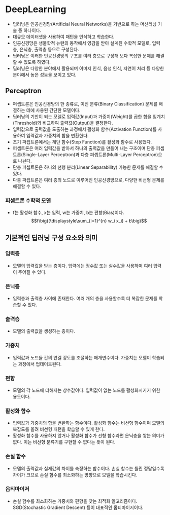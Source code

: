 # DeepLearning
- 딥러닝은 인공신경망(Artificial Neural Networks)을 기반으로 하는 머신러닝 기술 중 하나이다.
- 대규모 데이터셋을 사용하여 패턴을 인식하고 학습한다.
- 인공신경망은 생물학적 뉴런의 동작에서 영감을 받아 설계된 수학적 모델로, 입력층, 은닉층, 출력층 등으로 구성된다.
- 딥러닝은 이러한 인공신경망의 구조를 여러 층으로 구성해 보다 복잡한 문제를 해결할 수 있도록 하였다.
- 딥러닝은 다양한 분야에서 활용되며 이미지 인식, 음성 인식, 자연어 처리 등 다양한 분야에서 높은 성능을 보이고 있다.
## Perceptron
- 퍼셉트론은 인공신경망의 한 종류로, 이진 분류(Binary Classification) 문제를 해결하는 데에 사용된 간단한 모델이다.
- 딥러닝의 기반이 되는 모델로 입력값(Input)과 가중치(Weight)를 곱한 합을 임계치(Threshold)와 비교하여 출력값(Output)을 결정한다.
- 입력값으로 출력값을 도출하는 과정에서 활성화 함수(Activation Function)를 사용하여 입력값과 가중치의 합을 변환한다.
- 초기 퍼셉트론에서는 계단 함수(Step Function)를 활성화 함수로 사용했다.
- 퍼셉트론은 여러 입력값을 받아서 하나의 출력값을 만들어 내는 구조이며 단층 퍼셉트론(Single-Layer Perceptron)과 다층 퍼셉트론(Multi-Layer Perceptron)으로 나뉜다.
- 단층 퍼셉트론은 하나의 선형 분리(Linear Separability) 가능한 문제를 해결할 수 있다.
- 다층 퍼셉트론은 여러 층의 노드로 이루어진 인공신경망으로, 다양한 비선형 문제를 해결할 수 있다.
### 퍼셉트론 수학적 모델
- f는 활성화 함수, x는 입력, w는 가중치, b는 편향(Bias)이다.
$$f\big((\displaystyle\sum_{i=1}^{n} w_i x_i) + b\big)$$
## 기본적인 딥러닝 구성 요소와 의미
### 입력층
- 모델의 입력값을 받는 층이다. 입력에는 정수값 또는 실수값을 사용하며 여러 입력이 주어질 수 있다.
### 은닉층
- 입력층과 출력층 사이에 존재한다. 여러 개의 층을 사용할수록 더 복잡한 문제를 학습할 수 있다.
### 출력층
- 모델의 출력값을 생성하는 층이다.
### 가중치
- 입력값과 노드들 간의 연결 강도를 조절하는 매개변수이다. 가중치는 모델이 학습되는 과정에서 업데이트된다.
### 편향
- 모델의 각 노드에 더해지는 상수값이다. 입력값이 없는 노드를 활성화시키기 위한 용도이다.
### 활성화 함수
- 입력값과 가중치의 합을 변환하는 함수이다. 활성화 함수는 비선형 함수이며 모델의 복잡도를 올려 비선형 패턴을 학습할 수 있게 한다.
- 활성화 함수를 사용하지 않거나 활성화 함수가 선형 함수라면 은닉층을 쌓는 의미가 없다. 이는 비선형 분류기를 구현할 수 없다는 뜻이 된다.
### 손실 함수
- 모델의 출력값과 실제값의 차이를 측정하는 함수이다. 손실 함수는 틀린 정답일수록 차이가 크므로 손실 함수를 최소화하는 방향으로 모델을 학습시킨다.
### 옵티마이저
- 손실 함수를 최소화하는 가중치와 편향을 찾는 최적화 알고리즘이다. SGD(Stochastic Gradient Descent) 등이 대표적인 옵티마이저이다.